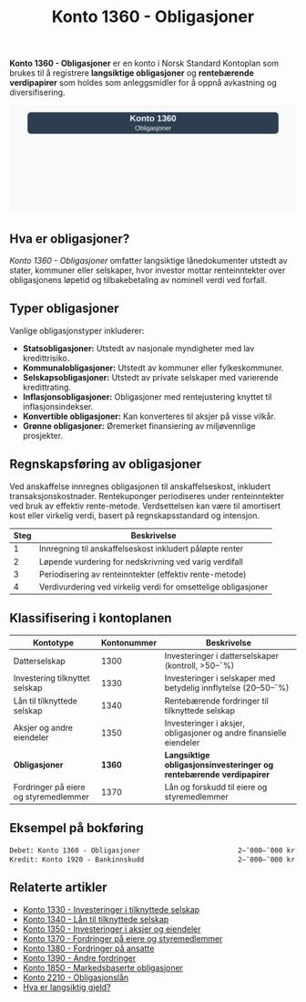 ﻿---
title: "Konto 1360 - Obligasjoner"
seoTitle: "1360-obligasjoner"
meta_description: '**Konto 1360 - Obligasjoner** er en konto i Norsk Standard Kontoplan som brukes til å registrere **langsiktige obligasjoner** og **rentebærende verdipapirer**...'
slug: 1360-obligasjoner
type: blog
layout: pages/single
---

**Konto 1360 - Obligasjoner** er en konto i Norsk Standard Kontoplan som brukes til å registrere **langsiktige obligasjoner** og **rentebærende verdipapirer** som holdes som anleggsmidler for å oppnå avkastning og diversifisering.

![Illustrasjon av konto 1360 Obligasjoner](1360-obligasjoner-image.svg)

## Hva er obligasjoner?

*Konto 1360 - Obligasjoner* omfatter langsiktige lånedokumenter utstedt av stater, kommuner eller selskaper, hvor investor mottar renteinntekter over obligasjonens løpetid og tilbakebetaling av nominell verdi ved forfall.

## Typer obligasjoner

Vanlige obligasjonstyper inkluderer:

* **Statsobligasjoner:** Utstedt av nasjonale myndigheter med lav kredittrisiko.
* **Kommunalobligasjoner:** Utstedt av kommuner eller fylkeskommuner.
* **Selskapsobligasjoner:** Utstedt av private selskaper med varierende kredittrating.
* **Inflasjonsobligasjoner:** Obligasjoner med rentejustering knyttet til inflasjonsindekser.
* **Konvertible obligasjoner:** Kan konverteres til aksjer på visse vilkår.
* **Grønne obligasjoner:** Øremerket finansiering av miljøvennlige prosjekter.

## Regnskapsføring av obligasjoner

Ved anskaffelse innregnes obligasjonen til anskaffelseskost, inkludert transaksjonskostnader. Rentekuponger periodiseres under renteinntekter ved bruk av effektiv rente-metode. Verdsettelsen kan være til amortisert kost eller virkelig verdi, basert på regnskapsstandard og intensjon.

| Steg | Beskrivelse |
|------|-------------|
| 1    | Innregning til anskaffelseskost inkludert påløpte renter |
| 2    | Løpende vurdering for nedskrivning ved varig verdifall |
| 3    | Periodisering av renteinntekter (effektiv rente-metode) |
| 4    | Verdivurdering ved virkelig verdi for omsettelige obligasjoner |

## Klassifisering i kontoplanen

| Kontotype                           | Kontonummer | Beskrivelse                                                        |
|-------------------------------------|-------------|--------------------------------------------------------------------|
| Datterselskap                       | 1300        | Investeringer i datterselskaper (kontroll, >50–¯%)                  |
| Investering tilknyttet selskap      | 1330        | Investeringer i selskaper med betydelig innflytelse (20–50–¯%)      |
| Lån til tilknyttede selskap         | 1340        | Rentebærende fordringer til tilknyttede selskap                    |
| Aksjer og andre eiendeler           | 1350        | Investeringer i aksjer, obligasjoner og andre finansielle eiendeler|
| **Obligasjoner**                    | **1360**    | **Langsiktige obligasjonsinvesteringer og rentebærende verdipapirer** |
| Fordringer på eiere og styremedlemmer | 1370    | Lån og forskudd til eiere og styremedlemmer                        |

## Eksempel på bokføring

```plaintext
Debet: Konto 1360 - Obligasjoner                        2–¯000–¯000 kr
Kredit: Konto 1920 - Bankinnskudd                       2–¯000–¯000 kr
```

## Relaterte artikler

* [Konto 1330 - Investeringer i tilknyttede selskap](/blogs/kontoplan/1330-investeringer-i-tilknyttede-selskap "Konto 1330 - Investeringer i tilknyttede selskap")
* [Konto 1340 - Lån til tilknyttede selskap](/blogs/kontoplan/1340-lan-til-tilknyttede-selskap "Konto 1340 - Lån til tilknyttede selskap")
* [Konto 1350 - Investeringer i aksjer og eiendeler](/blogs/kontoplan/1350-investeringer-i-aksjer-og-eiendeler "Konto 1350 - Investeringer i aksjer og eiendeler")
* [Konto 1370 - Fordringer på eiere og styremedlemmer](/blogs/kontoplan/1370-fordringer-pa-eiere-og-styremedlemmer "Konto 1370 - Fordringer på eiere og styremedlemmer")
* [Konto 1380 - Fordringer på ansatte](/blogs/kontoplan/1380-fordringer-pa-ansatte "Konto 1380 - Fordringer på ansatte")
* [Konto 1390 - Andre fordringer](/blogs/kontoplan/1390-andre-fordringer "Konto 1390 - Andre fordringer")
* [Konto 1850 - Markedsbaserte obligasjoner](/blogs/kontoplan/1850-markedsbaserte-obligasjoner "Konto 1850 - Markedsbaserte obligasjoner: Guide til markedsbaserte obligasjoner i norsk kontoplan")
* [Konto 2210 - Obligasjonslån](/blogs/kontoplan/2210-obligasjonslan "Konto 2210 - Obligasjonslån i Norsk Standard Kontoplan")
* [Hva er langsiktig gjeld?](/blogs/regnskap/langsiktig-gjeld "Langsiktig gjeld")







